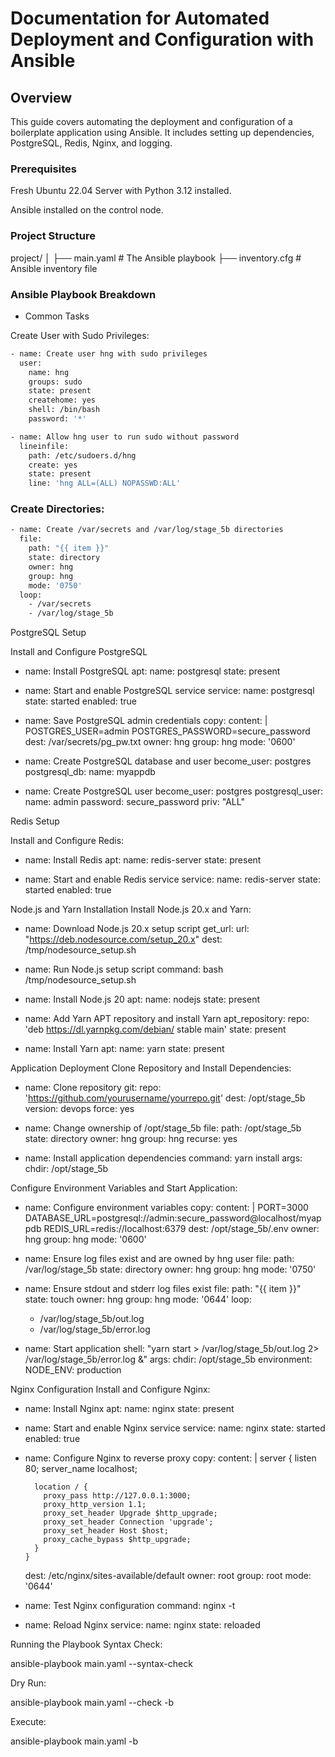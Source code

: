 # Documentation for Automated Deployment and Configuration with Ansible


## Overview
This guide covers automating the deployment and configuration of a boilerplate application using Ansible. It includes setting up dependencies, PostgreSQL, Redis, Nginx, and logging.

### Prerequisites
Fresh Ubuntu 22.04 Server with Python 3.12 installed.

Ansible installed on the control node.


### Project Structure

project/
│
├── main.yaml              # The Ansible playbook
├── inventory.cfg          # Ansible inventory file


### Ansible Playbook Breakdown

- Common Tasks
  
Create User with Sudo Privileges:

```bash
- name: Create user hng with sudo privileges
  user:
    name: hng
    groups: sudo
    state: present
    createhome: yes
    shell: /bin/bash
    password: '*'

- name: Allow hng user to run sudo without password
  lineinfile:
    path: /etc/sudoers.d/hng
    create: yes
    state: present
    line: 'hng ALL=(ALL) NOPASSWD:ALL'
```


### Create Directories:

```bash
- name: Create /var/secrets and /var/log/stage_5b directories
  file:
    path: "{{ item }}"
    state: directory
    owner: hng
    group: hng
    mode: '0750'
  loop:
    - /var/secrets
    - /var/log/stage_5b
```


PostgreSQL Setup

Install and Configure PostgreSQL

- name: Install PostgreSQL
  apt:
    name: postgresql
    state: present

- name: Start and enable PostgreSQL service
  service:
    name: postgresql
    state: started
    enabled: true

- name: Save PostgreSQL admin credentials
  copy:
    content: |
      POSTGRES_USER=admin
      POSTGRES_PASSWORD=secure_password
    dest: /var/secrets/pg_pw.txt
    owner: hng
    group: hng
    mode: '0600'

- name: Create PostgreSQL database and user
  become_user: postgres
  postgresql_db:
    name: myappdb

- name: Create PostgreSQL user
  become_user: postgres
  postgresql_user:
    name: admin
    password: secure_password
    priv: "ALL"

Redis Setup

Install and Configure Redis:

- name: Install Redis
  apt:
    name: redis-server
    state: present

- name: Start and enable Redis service
  service:
    name: redis-server
    state: started
    enabled: true


Node.js and Yarn Installation
Install Node.js 20.x and Yarn:

- name: Download Node.js 20.x setup script
  get_url:
    url: "https://deb.nodesource.com/setup_20.x"
    dest: /tmp/nodesource_setup.sh

- name: Run Node.js setup script
  command: bash /tmp/nodesource_setup.sh

- name: Install Node.js 20
  apt:
    name: nodejs
    state: present

- name: Add Yarn APT repository and install Yarn
  apt_repository:
    repo: 'deb https://dl.yarnpkg.com/debian/ stable main'
    state: present

- name: Install Yarn
  apt:
    name: yarn
    state: present

Application Deployment
Clone Repository and Install Dependencies:

- name: Clone repository
  git:
    repo: 'https://github.com/yourusername/yourrepo.git'
    dest: /opt/stage_5b
    version: devops
    force: yes

- name: Change ownership of /opt/stage_5b
  file:
    path: /opt/stage_5b
    state: directory
    owner: hng
    group: hng
    recurse: yes

- name: Install application dependencies
  command: yarn install
  args:
    chdir: /opt/stage_5b


Configure Environment Variables and Start Application:

- name: Configure environment variables
  copy:
    content: |
      PORT=3000
      DATABASE_URL=postgresql://admin:secure_password@localhost/myappdb
      REDIS_URL=redis://localhost:6379
    dest: /opt/stage_5b/.env
    owner: hng
    group: hng
    mode: '0600'

- name: Ensure log files exist and are owned by hng user
  file:
    path: /var/log/stage_5b
    state: directory
    owner: hng
    group: hng
    mode: '0750'

- name: Ensure stdout and stderr log files exist
  file:
    path: "{{ item }}"
    state: touch
    owner: hng
    group: hng
    mode: '0644'
  loop:
    - /var/log/stage_5b/out.log
    - /var/log/stage_5b/error.log

- name: Start application
  shell: "yarn start > /var/log/stage_5b/out.log 2> /var/log/stage_5b/error.log &"
  args:
    chdir: /opt/stage_5b
  environment:
    NODE_ENV: production

Nginx Configuration
Install and Configure Nginx:

- name: Install Nginx
  apt:
    name: nginx
    state: present

- name: Start and enable Nginx service
  service:
    name: nginx
    state: started
    enabled: true

- name: Configure Nginx to reverse proxy
  copy:
    content: |
      server {
        listen 80;
        server_name localhost;

        location / {
          proxy_pass http://127.0.0.1:3000;
          proxy_http_version 1.1;
          proxy_set_header Upgrade $http_upgrade;
          proxy_set_header Connection 'upgrade';
          proxy_set_header Host $host;
          proxy_cache_bypass $http_upgrade;
        }
      }
    dest: /etc/nginx/sites-available/default
    owner: root
    group: root
    mode: '0644'

- name: Test Nginx configuration
  command: nginx -t

- name: Reload Nginx
  service:
    name: nginx
    state: reloaded

Running the Playbook
Syntax Check:

ansible-playbook main.yaml --syntax-check

Dry Run:

ansible-playbook main.yaml --check -b

Execute:

ansible-playbook main.yaml -b



